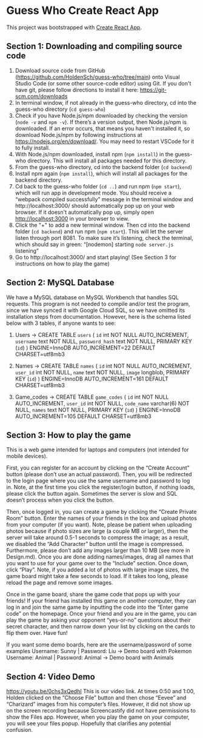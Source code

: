 # Guess Who Create React App

This project was bootstrapped with [Create React App](https://github.com/facebook/create-react-app).

## Section 1: Downloading and compiling source code
1) Download source code from GitHub (https://github.com/HoldenSch/guess-who/tree/main) onto Visual Studio Code (or some other source-code editor) using Git. If you don't have git, please follow directions to install it here: https://git-scm.com/downloads
2) In terminal window, if not already in the guess-who directory, cd into the guess-who directory (`cd guess-who`)
3) Check if you have Node.js/npm downloaded by checking the version (`node -v` and `npm -v`). If there’s a version output, then Node.js/npm is downloaded. If an error occurs, that means you haven't installed it, so download Node.js/npm by following instructions at https://nodejs.org/en/download/. You may need to restart VSCode for it to fully install.
4) With Node.js/npm downloaded, install npm (`npm install`) in the guess-who directory. This will install all packages needed for this directory.
5) From the guess-who directory, cd into the backend folder (`cd backend`)
6) Install npm again (`npm install`), which will install all packages for the backend directory.
7) Cd back to the guess-who folder (`cd ..`) and run npm (`npm start`), which will run app in development mode. You should receive a “webpack compiled successfully” message in the terminal window and http://localhost:3000/ should automatically pop up on your web browser. If it doesn't automatically pop up, simply open [http://localhost:3000](http://localhost:3000) in your browser to view.
8) Click the "+" to add a new terminal window. Then cd into the backend folder (`cd backend`) and run npm (`npm start`). This will let the server listen through port 8081. To make sure it’s listening, check the terminal, which should say in green:
“[nodemon] starting `node server.js`
listening”
9) Go to http://localhost:3000/ and start playing! (See Section 3 for instructions on how to play the game)

## Section 2: MySQL Database

We have a MySQL database on MySQL Workbench that handles SQL requests. This program is not needed to compile and/or test the program, since we have synced it with Google Cloud SQL, so we have omitted its installation steps from documentation. However, here is the schema listed below with 3 tables, if anyone wants to see:
1) Users → CREATE TABLE `users` (
  `id` int NOT NULL AUTO_INCREMENT,
  `username` text NOT NULL,
  `password_hash` text NOT NULL,
  PRIMARY KEY (`id`)
) ENGINE=InnoDB AUTO_INCREMENT=22 DEFAULT CHARSET=utf8mb3

2) Names → CREATE TABLE `names` (
  `id` int NOT NULL AUTO_INCREMENT,
  `user_id` int NOT NULL,
  `name` text NOT NULL,
  `image` longblob,
  PRIMARY KEY (`id`)
) ENGINE=InnoDB AUTO_INCREMENT=161 DEFAULT CHARSET=utf8mb3

3) Game_codes → CREATE TABLE `game_codes` (
  `id` int NOT NULL AUTO_INCREMENT,
  `user_id` int NOT NULL,
  `code_name` varchar(6) NOT NULL,
  `names` text NOT NULL,
  PRIMARY KEY (`id`)
) ENGINE=InnoDB AUTO_INCREMENT=105 DEFAULT CHARSET=utf8mb3

## Section 3: How to play the game

This is a web game intended for laptops and computers (not intended for mobile devices). 

First, you can register for an account by clicking on the “Create Account” button (please don’t use an actual password). Then, you will be redirected to the login page where you use the same username and password to log in. Note, at the first time you click the register/login button, if nothing loads, please click the button again. Sometimes the server is slow and SQL doesn’t process when you click the button.

Then, once logged in, you can create a game by clicking the “Create Private Room” button. Enter the names of your friends in the box and upload photos from your computer (if you want). Note, please be patient when uploading photos because if photo sizes are large (a couple MB or larger), then the server will take around 0.5-1 seconds to compress the image; as a result, we disabled the “Add Character” button until the image is compressed. Furthermore, please don’t add any images larger than 10 MB (see more in Design.md). Once you are done adding names/images, drag all names that you want to use for your game over to the “Include” section. Once down, click “Play”. Note, if you added a lot of photos with large image sizes, the game board might take a few seconds to load. If it takes too long, please reload the page and remove some images.

Once in the game board, share the game code that pops up with your friends! If your friend has installed this game on another computer, they can log in and join the same game by inputting the code into the “Enter game code” on the homepage. Once your friend and you are in the game, you can play the game by asking your opponent “yes-or-no” questions about their secret character, and then narrow down your list by clicking on the cards to flip them over. Have fun!

If you want some demo boards, here are the username/password of some examples
Username: Sunny | Password: Liu -> Demo board with Pokemon
Username: Animal | Password: Animal -> Demo board with Animals

## Section 4: Video Demo
https://youtu.be/0chs3xQedhI
This is our video link. At times 0:50 and 1:00, Holden clicked on the “Choose File” button and then chose “Eevee” and “Charizard” images from his computer’s files. However, it did not show up on the screen recording because Screencastify did not have permissions to show the Files app. However, when you play the game on your computer, you will see your files popup. Hopefully that clarifies any potential confusion.
